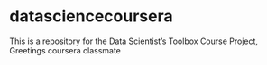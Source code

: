 # datasciencecoursera
This is a repository for the Data Scientist’s Toolbox Course Project, Greetings coursera classmate
